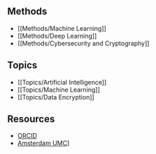 ## Methods

  - [[Methods/Machine Learning]]
  - [[Methods/Deep Learning]]
  - [[Methods/Cybersecurity and Cryptography]]
 

## Topics

  - [[Topics/Artificial Intelligence]]
  - [[Topics/Machine Learning]]
  - [[Topics/Data Encryption]]

## Resources

  - [ORCID](https://orcid.org/0000-0003-1226-9560)
  - [Amsterdam UMC](https://researchinformation.amsterdamumc.org/en/persons/athanasios-angelakis)]
